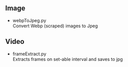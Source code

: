 ## Image
- webpToJpeg.py  
Convert Webp (scraped) images to Jpeg

## Video
- frameExtract.py  
Extracts frames on set-able interval and saves to jpg
